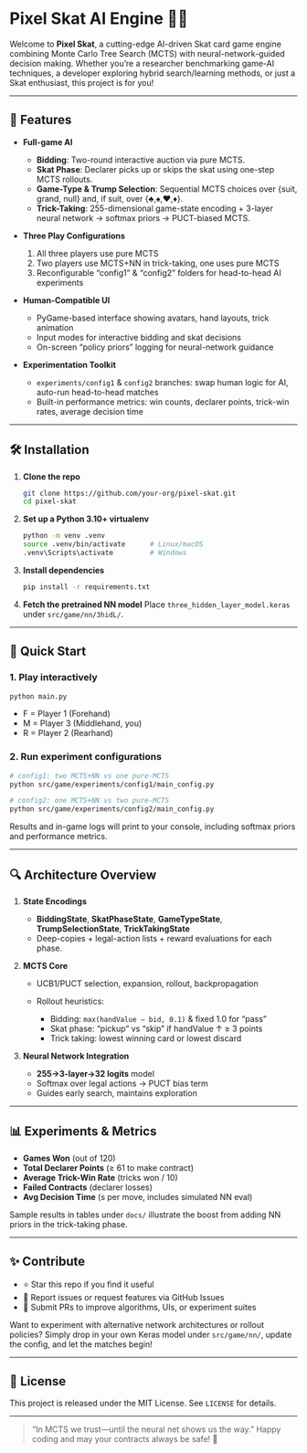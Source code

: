 # Pixel Skat AI Engine 🎴🤖

Welcome to **Pixel Skat**, a cutting-edge AI-driven Skat card game engine combining Monte Carlo Tree Search (MCTS) with neural-network-guided decision making. Whether you’re a researcher benchmarking game-AI techniques, a developer exploring hybrid search/learning methods, or just a Skat enthusiast, this project is for you!

---

## 🚀 Features

* **Full-game AI**

  * **Bidding**: Two-round interactive auction via pure MCTS.
  * **Skat Phase**: Declarer picks up or skips the skat using one-step MCTS rollouts.
  * **Game-Type & Trump Selection**: Sequential MCTS choices over {suit, grand, null} and, if suit, over {♣,♠,♥,♦}.
  * **Trick-Taking**: 255-dimensional game-state encoding + 3-layer neural network → softmax priors → PUCT-biased MCTS.

* **Three Play Configurations**

  1. All three players use pure MCTS
  2. Two players use MCTS+NN in trick-taking, one uses pure MCTS
  3. Reconfigurable “config1” & “config2” folders for head-to-head AI experiments

* **Human-Compatible UI**

  * PyGame-based interface showing avatars, hand layouts, trick animation
  * Input modes for interactive bidding and skat decisions
  * On-screen “policy priors” logging for neural-network guidance

* **Experimentation Toolkit**

  * `experiments/config1` & `config2` branches: swap human logic for AI, auto-run head-to-head matches
  * Built-in performance metrics: win counts, declarer points, trick-win rates, average decision time

---

## 🛠️ Installation

1. **Clone the repo**

   ```bash
   git clone https://github.com/your-org/pixel-skat.git
   cd pixel-skat
   ```

2. **Set up a Python 3.10+ virtualenv**

   ```bash
   python -m venv .venv
   source .venv/bin/activate      # Linux/macOS
   .venv\Scripts\activate         # Windows
   ```

3. **Install dependencies**

   ```bash
   pip install -r requirements.txt
   ```

4. **Fetch the pretrained NN model**
   Place `three_hidden_layer_model.keras` under `src/game/nn/3hidL/`.

---

## 🚩 Quick Start

### 1. Play interactively

```bash
python main.py
```

* F = Player 1 (Forehand)
* M = Player 3 (Middlehand, you)
* R = Player 2 (Rearhand)

### 2. Run experiment configurations

```bash
# config1: two MCTS+NN vs one pure-MCTS
python src/game/experiments/config1/main_config.py

# config2: one MCTS+NN vs two pure-MCTS
python src/game/experiments/config2/main_config.py
```

Results and in-game logs will print to your console, including softmax priors and performance metrics.

---

## 🔍 Architecture Overview

1. **State Encodings**

   * **BiddingState**, **SkatPhaseState**, **GameTypeState**, **TrumpSelectionState**, **TrickTakingState**
   * Deep-copies + legal-action lists + reward evaluations for each phase.

2. **MCTS Core**

   * UCB1/PUCT selection, expansion, rollout, backpropagation
   * Rollout heuristics:

     * Bidding: `max(handValue – bid, 0.1)` & fixed 1.0 for “pass”
     * Skat phase: “pickup” vs “skip” if handValue ↑ ≥ 3 points
     * Trick taking: lowest winning card or lowest discard

3. **Neural Network Integration**

   * **255→3-layer→32 logits** model
   * Softmax over legal actions → PUCT bias term
   * Guides early search, maintains exploration

---

## 📊 Experiments & Metrics

* **Games Won** (out of 120)
* **Total Declarer Points** (≥ 61 to make contract)
* **Average Trick-Win Rate** (tricks won / 10)
* **Failed Contracts** (declarer losses)
* **Avg Decision Time** (s per move, includes simulated NN eval)

Sample results in tables under `docs/` illustrate the boost from adding NN priors in the trick-taking phase.

---

## ✨ Contribute

* ⭐ Star this repo if you find it useful
* 🐞 Report issues or request features via GitHub Issues
* 📝 Submit PRs to improve algorithms, UIs, or experiment suites

Want to experiment with alternative network architectures or rollout policies? Simply drop in your own Keras model under `src/game/nn/`, update the config, and let the matches begin!

---

## 📝 License

This project is released under the MIT License. See `LICENSE` for details.

---

> “In MCTS we trust—until the neural net shows us the way.”
> Happy coding and may your contracts always be safe! 🚀
